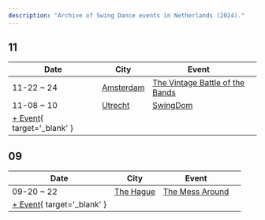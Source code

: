 ```yaml
---
description: "Archive of Swing Dance events in Netherlands (2024)."
---
```


## 11

| Date | City | Event | |
| --- | --- | --- | --- |
| 11-22 ~ 24 | [Amsterdam](by_city.md#amsterdam) | [The Vintage Battle of the Bands](the-vintage-battle-of-the-bands-2024.md) |  |
| 11-08 ~ 10 | [Utrecht](by_city.md#utrecht) | [SwingDom](swing-dom-2024.md) |  |
| [+ Event](https://github.com/swingdance/events/issues/new?assignees=&labels=add+event&projects=&template=02-add_entity.yml&title=%5B2024%2Fnl_NL%5D%20%3CName%3E&region=nl_NL&province=&city=&org_id=&date_starts=2024-11-&date_ends=2024-11-){ target='_blank' }

## 09

| Date | City | Event | |
| --- | --- | --- | --- |
| 09-20 ~ 22 | [The Hague](by_city.md#the-hague) | [The Mess Around](the-mess-around-2024.md) |  |
| [+ Event](https://github.com/swingdance/events/issues/new?assignees=&labels=add+event&projects=&template=02-add_entity.yml&title=%5B2024%2Fnl_NL%5D%20%3CName%3E&region=nl_NL&province=&city=&org_id=&date_starts=2024-09-&date_ends=2024-09-){ target='_blank' }
